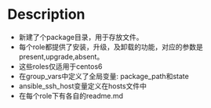 Description
====
* 新建了个package目录，用于存放文件。
* 每个role都提供了安装，升级，及卸载的功能，对应的参数是present,upgrade,absent。
* 这些roles仅适用于centos6
* 在group_vars中定义了全局变量: package_path和state
* ansible_ssh_host变量定义在hosts文件中
* 在每个role下有各自的readme.md

